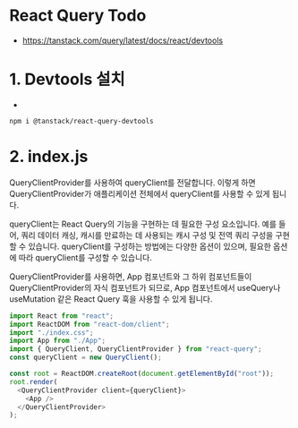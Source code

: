 # React Query Todo

- https://tanstack.com/query/latest/docs/react/devtools

# 1. Devtools 설치

-

```
npm i @tanstack/react-query-devtools
```

# 2. index.js

QueryClientProvider를 사용하여 queryClient를 전달합니다. 이렇게 하면 QueryClientProvider가 애플리케이션 전체에서 queryClient를 사용할 수 있게 됩니다.

queryClient는 React Query의 기능을 구현하는 데 필요한 구성 요소입니다. 예를 들어, 쿼리 데이터 캐싱, 캐시를 만료하는 데 사용되는 캐시 구성 및 전역 쿼리 구성을 구현할 수 있습니다. queryClient를 구성하는 방법에는 다양한 옵션이 있으며, 필요한 옵션에 따라 queryClient를 구성할 수 있습니다.

QueryClientProvider를 사용하면, App 컴포넌트와 그 하위 컴포넌트들이 QueryClientProvider의 자식 컴포넌트가 되므로, App 컴포넌트에서 useQuery나 useMutation 같은 React Query 훅을 사용할 수 있게 됩니다.

```js
import React from "react";
import ReactDOM from "react-dom/client";
import "./index.css";
import App from "./App";
import { QueryClient, QueryClientProvider } from "react-query";
const queryClient = new QueryClient();

const root = ReactDOM.createRoot(document.getElementById("root"));
root.render(
  <QueryClientProvider client={queryClient}>
    <App />
  </QueryClientProvider>
);
```

